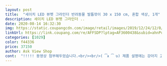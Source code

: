 ```yaml
---
layout: post 
title:  "세이치 LED 뷰펫 그라인더 반려동물 발톱깎이 30 x 150 cm, 혼합 색상, 1개" 
description: 세이치 LED 뷰펫 그라인더 ..
date: 2020-08-14 16:32:30 
img: https://static.coupangcdn.com/image/retail/images/2019/12/24/12/0/4d7c96e0-9661-455e-9750-9aa5d54c35e3.jpg 
linkUrl: https://link.coupang.com/re/AFFSDP?lptag=AF3600438&subid=ahnPublicAsk&pageKey=1114324464&itemId=2078764368&vendorItemId=70077837408&traceid=V0-113-0feddc94ee8d8aae 
categories: [1029] 
color: f44336 
price: 37150 
author: Ask View Shop 
cont:  "!!!!! 동영상 첨부해두었습니다.<br/><br/>( ͡ᴥ ͡ ʋ) 제품 설명에는 강아지 고양이 다 사용할 수 있다는 늬앙스로<br/>(◕ᴗ◕✿) 고품질 연마석을 사용해서 그런지 아이발톱이 정말 잘 갈립니다.<br/><br/>☝ 모터의 빠르기는 1단, 2단으로 조절가능합니다.<br/><br/>갈기전에 뚜껑열지않고 간식주면서 익숙해지게 연습<br/>갈릴 때 소리때문에 발을 뒤로 빼긴 하나 하기싫다는 격한거부 반응(소리치거나 발버둥)은 없습니다.<br/><br/>강아지 발톱정리 전동 그라인더용으로는 진짜 강추드립니다.<br/><br/>강아지도 스트레스 덜 받아 하는 것 같아요!<br/>개냥이 둘째 고양이한테 살짝 데어줬는데 기겁하고 도망갑니다.<br/><br/>고양이 강아지 보호자 후기✨<br/>기존에 가위로만 사용했었는데 다듬을 수 있어서 너무 좋아요<br/>너무 긴 발톱은 가위로 한 번 자르고 이걸로 다듬고!<br/>대형견 중소형견 모두 사용 가능할 파워입니다.<br/><br/>말하고 있지만 3냥이 집사로써 비추라고 의견 적습니다.<br/><br/>맨날 지혈제 준비하고 피날 각오로 사용했는데 마음이 편하니까<br/>몇 초 안대고 있어도 흑흑 갈려서 몇 초만 발톱 대고 있으면 되요.<br/><br/>반려동물 가구당 하나씩은  꼭 필요할듯요!^^<br/>발톱깍이로 깍기 애매한(?)길이의 발톱을 정리해준다는 느낌으로 쓰시는 게 좋을것 같아여<br/>발톱깍이로 할 때, 피 안나도 하기싫다고 소리치는 개님에게 해봤는 데<br/>생각보다 소리가 작았고(흔히 쓰는 강아지 이발기 소리 생각 했는 데 그거 보단 훨씬  소리가 작은편)<br/>아 검은발톱은 led 불빛에도 잘 안 보여요 ㅜ<br/> -ㅠ... <br/><br/>어느정도 긴발톱은 발톱깍이로 정리 후<br/>이 진동을 고양이가 참아줄지는 저도 아직 의문입니다.<br/><br/>이렇게 갈라주니 부드러워지네요.<br/><br/>이렇게 쉬운 일인거 알았으면 진작에 사용할 걸 그랬어요<br/>주기적으로 할때는 세이치 펫 그라인더로만 다듬고있어요<br/>진동과 소음도 나쁘지 않습니다.<br/><br/>처음이라 능숙하지않아서 그런지 후기분들처럼 잘 갈린다라고 느끼진않음<br/>틈틈이 갈아주면 발톱깍이 없이도 관리도 가능할거 같구요 발톱깍이 거부하는 저희 개님들에겐 괜찮은 제품 같습니다.<br/> ><br/>평소에 발톱깍고 날카로운 부분에 제 피부에 상처가 많이 났는데<br/>혈관이 보이는건 초보집사님들에게는 희소식인데<br/>혈관이 잘 보이니까 피도 안나고 단계도 있어서 고양이2마리 강아지2마리 모두 사용가능하네요^^  대형견도 사용 할 수 있다고 하네요<br/>" 
---
```

